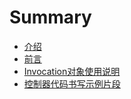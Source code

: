 # Summary

* [介绍](principle.md)
* [前言](preface.md)
* [Invocation对象使用说明](invocation.md)
* [控制器代码书写示例片段](code-fragment-controller.md)